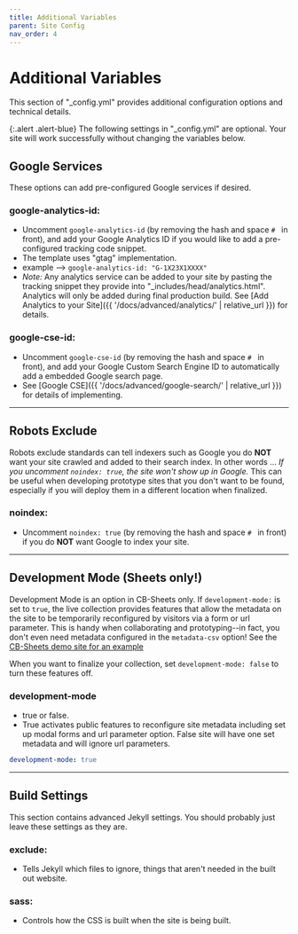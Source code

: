 ```yaml
---
title: Additional Variables
parent: Site Config
nav_order: 4
---
```


# Additional Variables

This section of "_config.yml" provides additional configuration options and technical details.

{:.alert .alert-blue}
The following settings in "_config.yml" are optional. 
Your site will work successfully without changing the variables below.

## Google Services

These options can add pre-configured Google services if desired.

### google-analytics-id: 

- Uncomment `google-analytics-id` (by removing the hash and space `# ` in front), and add your Google Analytics ID if you would like to add a pre-configured tracking code snippet.
- The template uses "gtag" implementation.
- example --> `google-analytics-id: "G-1X23X1XXXX"`
- *Note:* Any analytics service can be added to your site by pasting the tracking snippet they provide into "_includes/head/analytics.html". Analytics will only be added during final production build. See [Add Analytics to your Site]({{ '/docs/advanced/analytics/' | relative_url }}) for details.

### google-cse-id:

- Uncomment `google-cse-id` (by removing the hash and space `# ` in front), and add your Google Custom Search Engine ID to automatically add a embedded Google search page.
- See [Google CSE]({{ '/docs/advanced/google-search/' | relative_url }}) for details of implementing.

------

## Robots Exclude 

Robots exclude standards can tell indexers such as Google you do **NOT** want your site crawled and added to their search index.
In other words ... *If you uncomment `noindex: true`, the site won't show up in Google.*
This can be useful when developing prototype sites that you don't want to be found, especially if you will deploy them in a different location when finalized.

### noindex:

- Uncomment `noindex: true` (by removing the hash and space `# ` in front) if you do **NOT** want Google to index your site.

------

## Development Mode (Sheets only!)

Development Mode is an option in CB-Sheets only. 
If `development-mode:` is set to `true`, the live collection provides features that allow the metadata on the site to be temporarily reconfigured by visitors via a form or url parameter.
This is handy when collaborating and prototyping--in fact, you don't even need metadata configured in the `metadata-csv` option!
See the [CB-Sheets demo site for an example](https://collectionbuilder.github.io/collectionbuilder-sheets/)

When you want to finalize your collection, set `development-mode: false` to turn these features off. 

### development-mode

- true or false. 
- True activates public features to reconfigure site metadata including set up modal forms and url parameter option. False site will have one set metadata and will ignore url parameters.
```yaml
development-mode: true
```

------

## Build Settings

This section contains advanced Jekyll settings. 
You should probably just leave these settings as they are. 

### exclude: 

- Tells Jekyll which files to ignore, things that aren't needed in the built out website.

### sass: 

- Controls how the CSS is built when the site is being built. 
